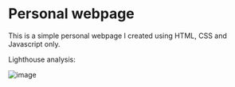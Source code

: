 # Personal webpage
This is a simple personal webpage I created using HTML, CSS and Javascript only.

Lighthouse analysis:

![image](https://user-images.githubusercontent.com/26384436/209160276-12eff53b-e0c2-4e18-b9f7-1e55650cf277.png)
